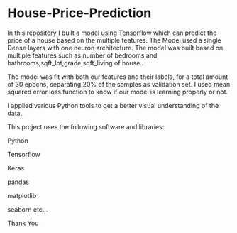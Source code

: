 # House-Price-Prediction

In this repository I built a model using Tensorflow which can predict the price of a house based on the multiple features.
The Model used a single Dense layers with one neuron architecture.
The model was built based on  multiple features such as number of bedrooms and bathrooms,sqft_lot,grade,sqft_living of house .

The model was fit with both our features and their labels, for a total amount of 30 epochs, separating 20% of the samples as validation set. 
I used mean squared error loss function to know if our model is learning properly  or not.

I applied various Python tools to get a better visual understanding of the data.

This project uses the following software and libraries:

Python

Tensorflow

Keras

pandas

matplotlib

seaborn etc...

Thank You
